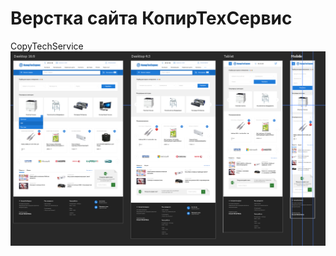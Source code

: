 # Верстка сайта КопирТехСервис
CopyTechService
![alt text](https://raw.githubusercontent.com/webmanana/copytechservice/master/preview.png)
